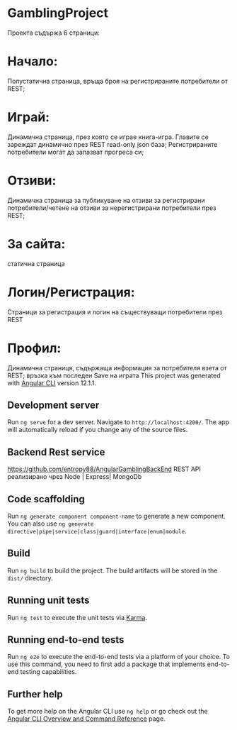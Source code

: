 # GamblingProject

Проекта съдържа 6 страници:
# Начало:
 Полустатична страница, връща броя на регистрираните потребители от REST;
# Играй: 
Динамична страница, през която се играе книга-игра. Главите се зареждат динамично през REST read-only json база; Регистрираните потребители могат да запазват прогреса си;
# Отзиви:
Динамична страница за публикуване на отзиви за регистрирани потребители/четене на отзиви за нерегистрирани потребители през REST;
# За сайта:
 статична страница
# Логин/Регистрация:
 Страници за регистрация и логин на съществуващи потребители през REST
# Профил:
 Динамична страниця, съдържаща информация за потребителя взета от REST; връзка към последен Save на играта
This project was generated with [Angular CLI](https://github.com/angular/angular-cli) version 12.1.1.

## Development server

Run `ng serve` for a dev server. Navigate to `http://localhost:4200/`. The app will automatically reload if you change any of the source files.

## Backend Rest service
https://github.com/entropy88/AngularGamblingBackEnd
REST API реализирано чрез Node | Express| MongoDb

## Code scaffolding

Run `ng generate component component-name` to generate a new component. You can also use `ng generate directive|pipe|service|class|guard|interface|enum|module`.

## Build

Run `ng build` to build the project. The build artifacts will be stored in the `dist/` directory.

## Running unit tests

Run `ng test` to execute the unit tests via [Karma](https://karma-runner.github.io).

## Running end-to-end tests

Run `ng e2e` to execute the end-to-end tests via a platform of your choice. To use this command, you need to first add a package that implements end-to-end testing capabilities.

## Further help

To get more help on the Angular CLI use `ng help` or go check out the [Angular CLI Overview and Command Reference](https://angular.io/cli) page.
